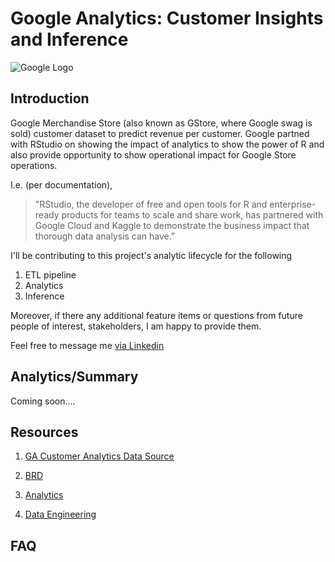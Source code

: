 # Google Analytics: Customer Insights and Inference

![Google Logo](https://media.giphy.com/media/aB8X84reYFpWo/giphy.gif)


## Introduction

Google Merchandise Store (also known as GStore, where Google swag is sold) customer dataset to predict revenue per customer. Google partned with RStudio on showing the impact of analytics to show the power of R and also provide opportunity to show operational impact for Google Store operations.

I.e. (per documentation),
 >  "RStudio, the developer of free and open tools for R and enterprise-ready products for teams to scale and share work, has partnered with Google Cloud and Kaggle to demonstrate the business impact that thorough data analysis can have."

I'll be contributing to this project's analytic lifecycle for the following

1. ETL pipeline
2. Analytics
3. Inference

Moreover, if there any additional feature items or questions from future people of interest, stakeholders, I am happy to provide them.  

Feel free to message me [via Linkedin](https://www.linkedin.com/in/raulm8/)

## Analytics/Summary

Coming soon....

## Resources

1. [GA Customer Analytics Data Source](https://www.kaggle.com/c/ga-customer-revenue-prediction/overview)

2. [BRD](Analytics/BRD.md)

3. [Analytics](Analytics/)

4. [Data Engineering](Data-Engineering/)

## FAQ
